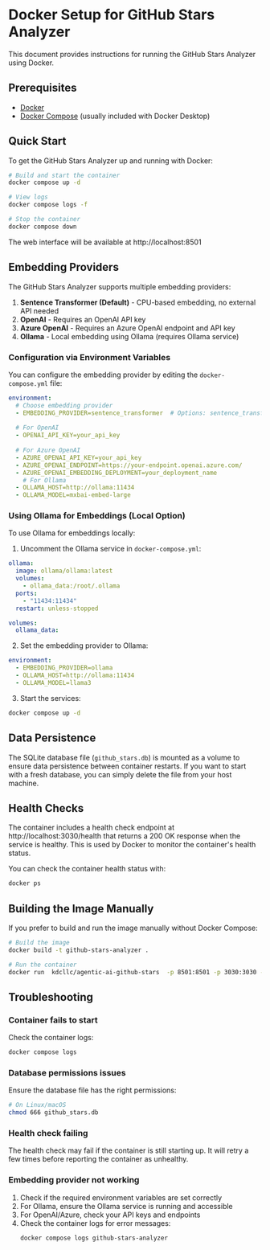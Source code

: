 # Docker Setup for GitHub Stars Analyzer

This document provides instructions for running the GitHub Stars Analyzer using Docker.

## Prerequisites

- [Docker](https://docs.docker.com/get-docker/)
- [Docker Compose](https://docs.docker.com/compose/install/) (usually included with Docker Desktop)

## Quick Start

To get the GitHub Stars Analyzer up and running with Docker:

```bash
# Build and start the container
docker compose up -d

# View logs
docker compose logs -f

# Stop the container
docker compose down
```

The web interface will be available at http://localhost:8501

## Embedding Providers

The GitHub Stars Analyzer supports multiple embedding providers:

1. **Sentence Transformer (Default)** - CPU-based embedding, no external API needed
2. **OpenAI** - Requires an OpenAI API key
3. **Azure OpenAI** - Requires an Azure OpenAI endpoint and API key
4. **Ollama** - Local embedding using Ollama (requires Ollama service)

### Configuration via Environment Variables

You can configure the embedding provider by editing the `docker-compose.yml` file:

```yaml
environment:
  # Choose embedding provider
  - EMBEDDING_PROVIDER=sentence_transformer  # Options: sentence_transformer, openai, azure, ollama
  
  # For OpenAI
  - OPENAI_API_KEY=your_api_key
  
  # For Azure OpenAI
  - AZURE_OPENAI_API_KEY=your_api_key
  - AZURE_OPENAI_ENDPOINT=https://your-endpoint.openai.azure.com/
  - AZURE_OPENAI_EMBEDDING_DEPLOYMENT=your_deployment_name
    # For Ollama
  - OLLAMA_HOST=http://ollama:11434
  - OLLAMA_MODEL=mxbai-embed-large
```

### Using Ollama for Embeddings (Local Option)

To use Ollama for embeddings locally:

1. Uncomment the Ollama service in `docker-compose.yml`:

```yaml
ollama:
  image: ollama/ollama:latest
  volumes:
    - ollama_data:/root/.ollama
  ports:
    - "11434:11434"
  restart: unless-stopped

volumes:
  ollama_data:
```

2. Set the embedding provider to Ollama:

```yaml
environment:
  - EMBEDDING_PROVIDER=ollama
  - OLLAMA_HOST=http://ollama:11434
  - OLLAMA_MODEL=llama3
```

3. Start the services:

```bash
docker compose up -d
```

## Data Persistence

The SQLite database file (`github_stars.db`) is mounted as a volume to ensure data persistence between container restarts. If you want to start with a fresh database, you can simply delete the file from your host machine.

## Health Checks

The container includes a health check endpoint at http://localhost:3030/health that returns a 200 OK response when the service is healthy. This is used by Docker to monitor the container's health status.

You can check the container health status with:

```bash
docker ps
```

## Building the Image Manually

If you prefer to build and run the image manually without Docker Compose:

```bash
# Build the image
docker build -t github-stars-analyzer .

# Run the container
docker run  kdcllc/agentic-ai-github-stars  -p 8501:8501 -p 3030:3030 -v ./github_stars.db:/app/github_stars.db github-stars-analyzer
```

## Troubleshooting

### Container fails to start

Check the container logs:

```bash
docker compose logs
```

### Database permissions issues

Ensure the database file has the right permissions:

```bash
# On Linux/macOS
chmod 666 github_stars.db
```

### Health check failing

The health check may fail if the container is still starting up. It will retry a few times before reporting the container as unhealthy.

### Embedding provider not working

1. Check if the required environment variables are set correctly
2. For Ollama, ensure the Ollama service is running and accessible
3. For OpenAI/Azure, check your API keys and endpoints
4. Check the container logs for error messages:
   ```bash
   docker compose logs github-stars-analyzer
   ```
